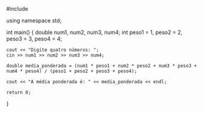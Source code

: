 #include <iostream>

using namespace std;

int main() {
    double num1, num2, num3, num4;
    int peso1 = 1, peso2 = 2, peso3 = 3, peso4 = 4;
    
    cout << "Digite quatro números: ";
    cin >> num1 >> num2 >> num3 >> num4;
    
    double media_ponderada = (num1 * peso1 + num2 * peso2 + num3 * peso3 + num4 * peso4) / (peso1 + peso2 + peso3 + peso4);
    
    cout << "A média ponderada é: " << media_ponderada << endl;
    
    return 0;
}
